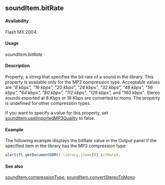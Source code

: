 ## soundItem.bitRate

#### Availability

Flash MX 2004.

#### Usage

*soundItem.bitRate*

#### Description

Property; a string that specifies the bit rate of a sound in the library. This property is available only for the MP3 compression type. Acceptable values are *"8 kbps", "16 kbps", "20 kbps", "24 kbps", "32 kbps", "48 kbps", "56 kbps", "64 kbps", "80 kbps", "112 kbps", "128 kbps",* and *"160 kbps"*. Stereo sounds exported at 8 Kbps or 16 Kbps are converted to mono. The property is undefined for other compression types.

If you want to specify a value for this property, set [soundItem.useImportedMP3Quality](../SoundItem_object/soundIt13.md) to false.

#### Example

The following example displays the bitRate value in the Output panel if the specified item in the library has the MP3 compression type:

```javascript
alert(fl.getDocumentDOM().library.items[0].bitRate);

```
#### See also

[soundItem.compressionType](../SoundItem_object/soundIte2.md), [soundItem.convertStereoToMono](../SoundItem_object/soundIte3.md)
